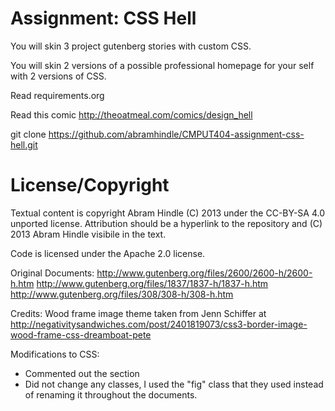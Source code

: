 Assignment: CSS Hell
====================

You will skin 3 project gutenberg stories with custom CSS.

You will skin 2 versions of a possible professional homepage for your
self with 2 versions of CSS.

Read requirements.org

Read this comic http://theoatmeal.com/comics/design_hell

git clone https://github.com/abramhindle/CMPUT404-assignment-css-hell.git

License/Copyright
=================

Textual content is copyright Abram Hindle (C) 2013 under the CC-BY-SA
4.0 unported license. Attribution should be a hyperlink to the
repository and (C) 2013 Abram Hindle visibile in the text.

Code is licensed under the Apache 2.0 license.

Original Documents:
http://www.gutenberg.org/files/2600/2600-h/2600-h.htm
http://www.gutenberg.org/files/1837/1837-h/1837-h.htm
http://www.gutenberg.org/files/308/308-h/308-h.htm

Credits:
Wood frame image theme taken from Jenn Schiffer at
http://negativitysandwiches.com/post/2401819073/css3-border-image-wood-frame-css-dreamboat-pete

Modifications to CSS:
- Commented out the <stlye> section
- Did not change any classes, I used the "fig" class that they used instead of renaming it throughout the documents.
